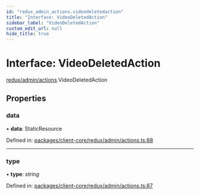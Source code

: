 ```yaml
---
id: "redux_admin_actions.videodeletedaction"
title: "Interface: VideoDeletedAction"
sidebar_label: "VideoDeletedAction"
custom_edit_url: null
hide_title: true
---
```


# Interface: VideoDeletedAction

[redux/admin/actions](../modules/redux_admin_actions.md).VideoDeletedAction

## Properties

### data

• **data**: StaticResource

Defined in: [packages/client-core/redux/admin/actions.ts:88](https://github.com/xr3ngine/xr3ngine/blob/56376a778/packages/client-core/redux/admin/actions.ts#L88)

___

### type

• **type**: *string*

Defined in: [packages/client-core/redux/admin/actions.ts:87](https://github.com/xr3ngine/xr3ngine/blob/56376a778/packages/client-core/redux/admin/actions.ts#L87)

